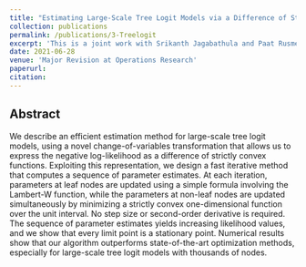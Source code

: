 ```yaml
---
title: "Estimating Large-Scale Tree Logit Models via a Difference of Strictly Convex Functions"
collection: publications
permalink: /publications/3-Treelogit
excerpt: 'This is a joint work with Srikanth Jagabathula and Paat Rusmevichientong.'
date: 2021-06-28
venue: 'Major Revision at Operations Research'
paperurl: 
citation: 
---
```

Abstract
---
We describe an efficient estimation method for large-scale tree logit models, using a novel change-of-variables
transformation that allows us to express the negative log-likelihood as a difference of strictly convex functions.
Exploiting this representation, we design a fast iterative method that computes a sequence of parameter
estimates. At each iteration, parameters at leaf nodes are updated using a simple formula involving the
Lambert-W function, while the parameters at non-leaf nodes are updated simultaneously by minimizing a
strictly convex one-dimensional function over the unit interval. No step size or second-order derivative is
required. The sequence of parameter estimates yields increasing likelihood values, and we show that every
limit point is a stationary point. Numerical results show that our algorithm outperforms state-of-the-art
optimization methods, especially for large-scale tree logit models with thousands of nodes.

